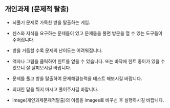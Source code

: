 
## 개인과제 (문제적 탈출)
* 뇌풀기 문제로 가득찬 방을 탈출하는 게임.

* 센스와 지식을 요구하는 문제들이 있고 문제들을 풀면 방문을 열 수 있는 도구들이 주어집니다.

* 방을 거듭할 수록 문제의 난이도는 어려워집니다.

* 액자나 그림을 클릭하여 힌트를 얻을 수 있습니다. 또는 바닥에 힌트 종이가 있을 수 있으니 잘 살펴보시길 바랍니다.

* 문제를 풀고 방을 탈출하여 문제해결능력을 테스트 해보시길 바랍니다.

* 최대한 답을 찍지 마시고 풀어주시길 바랍니다.

* image(개인과제문제적탈출)의 이름을 images로 바꾸신 후 실행하시길 바랍니다.
